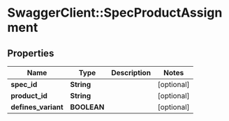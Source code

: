# SwaggerClient::SpecProductAssignment

## Properties
Name | Type | Description | Notes
------------ | ------------- | ------------- | -------------
**spec_id** | **String** |  | [optional] 
**product_id** | **String** |  | [optional] 
**defines_variant** | **BOOLEAN** |  | [optional] 


